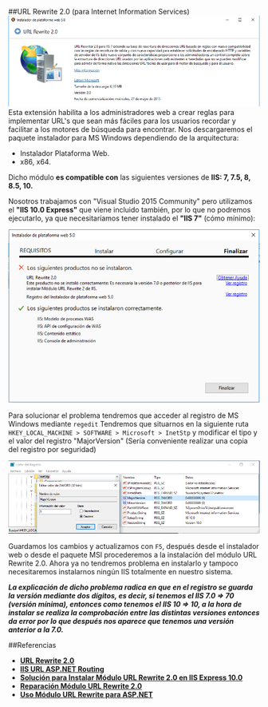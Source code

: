 ##URL Rewrite 2.0 (para Internet Information Services)
![web_install_url.png](../npm/images/web_install_url_rewrite.png "Instalación desde la plataforma web")
Esta extensión habilita a los administradores web a crear reglas para implementar URL's que sean más fáciles para los usuarios recordar y facilitar a los motores de búsqueda para encontrar.
Nos descargaremos el paquete instalador para MS Windows dependiendo de la arquitectura:
- Instalador Plataforma Web.
- x86, x64.

Dicho módulo **es compatible con** las siguientes versiones de **IIS: 7, 7.5, 8, 8.5, 10.**

Nosotros trabajamos con "Visual Studio 2015 Community" pero utilizamos el **"IIS 10.0 Express"** que viene incluido también, por lo que no podremos ejecutarlo, ya que necesitaríamos tener instalado el **"IIS 7"** (cómo mínimo):  

![wizar_instalador_web_rewrite.png](../npm/images/wizar_instalador_web_rewrite.png "Instalador plataforma web")

Para solucionar el problema tendremos que acceder al registro de MS Windows mediante `regedit` Tendremos que situarnos en la siguiente ruta `HKEY_LOCAL_MACHINE > SOFTWARE > Microsoft > InetStp` y modificar el tipo y el valor del registro "MajorVersion" (Sería conveniente realizar una copia del registro por seguridad)

![regedit_url_rewrite.png](../npm/images/regedit_url_rewrite.png "Registro de Windows")  

Guardamos los cambios y actualizamos con `F5`, después desde el instalador web o desde el paquete MSI procederemos a la instalación del módulo URL Rewrite 2.0. Ahora ya no tendremos problema en instalarlo y tampoco necesitaremos instalarnos ningún IIS totalmente en nuestro sistema.

***La explicación de dicho problema radica en que en el registro se guarda la versión mediante dos dígitos, es decir, si tenemos el IIS 7.0 => 70 (versión mínima), entonces como tenemos el IIS 10 => 10, a la hora de instalar se realiza la comprobación entre las distintas versiones entonces da error por lo que después nos aparece que tenemos una versión anterior a la 7.0.***

##Referencias
+ **[URL Rewrite 2.0](https://www.iis.net/downloads/microsoft/url-rewrite)**
+ **[IIS URL ASP.NET Routing](http://www.iis.net/learn/extensions/url-rewrite-module/iis-url-rewriting-and-aspnet-routing)**
+ **[Solución para Instalar Módulo URL Rewrite 2.0 en IIS Express 10.0](https://forums.iis.net/t/1223556.aspx)**
+ **[Reparación Módulo URL Rewrite 2.0](http://weblog.west-wind.com/posts/2015/Jul/05/Windows-10-Upgrade-and-IIS-503-Errors)**
+ **[Uso Módulo URL Rewrite para ASP.NET](https://support.rackspace.com/how-to/rewrite-urls-from-aspnet-on-cloud-sites/)**
